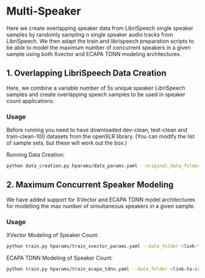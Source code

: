 # Multi-Speaker
Here we create overlapping speaker data from LibriSpeech single speaker samples by randomly sampling n single speaker audio tracks from LibriSpeech. We then adapt the train and librispeech preparation scripts to be able to model the maximum number of concurrent speakers in a given sample using both Xvector and ECAPA TDNN modeling architectures.
## 1. Overlapping LibriSpeech Data Creation

Here, we combine a variable number of 5s unique speaker LibriSpeech samples and create overlapping speech samples to be used in speaker count applications. 

### Usage

Before running you need to have downloaded dev-clean, test-clean and train-clean-100 datasets from the openSLR library. (You can modify the list of sample sets, but these will work out the box.)

Running Data Creation: 
```bash
python data_creation.py hparams/data_params.yaml --original_data_folder <link-to-folder> --new_data_folder <link-to-destination-folder>
```
## 2. Maximum Concurrent Speaker Modeling

We have added support for XVector and ECAPA TDNN model architectures for modelling the max number of simultaneous speakers in a given sample. 

### Usage

XVector Modeling of Speaker Count: 
```bash
python train.py hparams/train_xvector_params.yaml --data_folder <link-to-created-data-folder>
```

ECAPA TDNN Modeling of Speaker Count: 
```bash
python train.py hparams/train_ecapa_tdnn.yaml --data_folder <link-to-created-data-folder>
```
